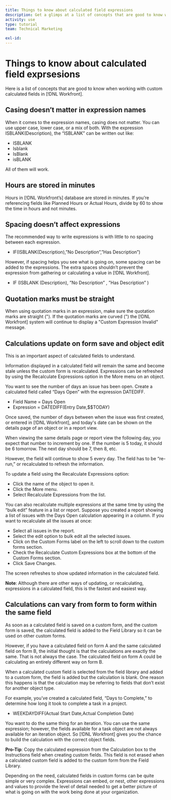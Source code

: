 ```yaml
---
title: Things to know about calculated field expressions
description: Get a glimps at a list of concepts that are good to know when working with custom calculated fields in [!DNL Workfront].
activity: use
type: tutorial
team: Technical Marketing

exl-id: 
---
```

# Things to know about calculated field exprsesions

Here is a list of concepts that are good to know when working with custom calculated fields in [!DNL Workfront].

## Casing doesn’t matter in expression names

When it comes to the expression names, casing does not matter. You can use upper case, lower case, or a mix of both. With the expression ISBLANK(Description), the “ISBLANK” can be written out like:

* ISBLANK
* Isblank
* IsBlank
* isBLANK
 
All of them will work.

## Hours are stored in minutes

Hours in [!DNL Workfront’s] database are stored in minutes. If you’re referencing fields like Planned Hours or Actual Hours, divide by 60 to show the time in hours and not minutes. 

## Spacing doesn’t affect expressions

The recommended way to write expressions is with little to no spacing between each expression. 

* IF(ISBLANK(Description),”No Description”,”Has Description”)

However, if spacing helps you see what is going on, some spacing can be added to the expressions. The extra spaces shouldn’t prevent the expression from gathering or calculating a value in [!DNL Workfront]. 

* IF  (ISBLANK  (Description), ”No Description” ,  ”Has Description” )

## Quotation marks must be straight

When using quotation marks in an expression, make sure the quotation marks are straight ("). If the quotation marks are curved (") the [!DNL Workfront] system will continue to display a "Custom Expression Invalid" message.

## Calculations update on form save and object edit

This is an important aspect of calculated fields to understand.

Information displayed in a calculated field will remain the same and become stale unless the custom form is recalculated. Expressions can be refreshed by using the Recalculate Expressions option in the More menu on an object.

You want to see the number of days an issue has been open. Create a calculated field called “Days Open” with the expression DATEDIFF.

* Field Name = Days Open
* Expression = DATEDIFF(Entry Date,$$TODAY)
 
Once saved, the number of days between when the issue was first created, or entered in [!DNL Workfront], and today's date can be shown on the details page of an object or in a report view. 

When viewing the same details page or report view the following day, you expect that number to increment by one. If the number is 5 today, it should be 6 tomorrow. The next day should be 7, then 8, etc. 

However, the field will continue to show 5 every day. The field has to be “re-run,” or recalculated to refresh the information.

To update a field using the Recalculate Expressions option:

* Click the name of the object to open it.
* Click the More menu.
* Select Recalculate Expressions from the list.
 
You can also recalculate multiple expressions at the same time by using the “bulk edit” feature in a list or report. Suppose you created a report showing a list of issues with the Days Open calculation appearing in a column. If you want to recalculate all the issues at once:

* Select all issues in the report.
* Select the edit option to bulk edit all the selected issues.
* Click on the Custom Forms label on the left to scroll down to the custom forms section.
* Check the Recalculate Custom Expressions box at the bottom of the Custom Forms section.
* Click Save Changes.
 
The screen refreshes to show updated information in the calculated field.

**Note**: Although there are other ways of updating, or recalculating, expressions in a calculated field, this is the fastest and easiest way.

## Calculations can vary from form to form within the same field

As soon as a calculated field is saved on a custom form, and the custom form is saved, the calculated field is added to the Field Library so it can be used on other custom forms. 

However, if you have a calculated field on form A and the same calculated field on form B, the initial thought is that the calculations are exactly the same. That is not always the case. The calculated field on form A could be calculating an entirely different way on form B. 

When a calculated custom field is selected from the field library and added to a custom form, the field is added but the calculation is blank. One reason this happens is that the calculation may be referring to fields that don’t exist for another object type.

For example, you’ve created a calculated field, “Days to Complete,” to determine how long it took to complete a task in a project. 

*  WEEKDAYDIFF(Actual Start Date,Actual Completion Date)

You want to do the same thing for an iteration. You can use the same expression; however, the fields available for a task object are not always available for an iteration object. So [!DNL Workfront] gives you the chance to build the calculation with the correct object fields.

**Pro-Tip**: Copy the calculated expression from the Calculation box to the Instructions field when creating custom fields. This field is not erased when a calculated custom field is added to the custom form from the Field Library. 

Depending on the need, calculated fields in custom forms can be quite simple or very complex. Expressions can embed, or nest, other expressions and values to provide the level of detail needed to get a better picture of what is going on with the work being done at your organization. 

<!--Depending on the need, calculated fields in custom forms can be quite simple or very complex. Expressions can embed, or nest, other expressions and values to provide the level of detail needed to get a better picture of what is going on with the work being done at your organization. 

Most of the examples and exercises in this course have been relatively simple to provide a base understanding of the expressions most commonly used and how to build those expressions in a custom calculated field. 

Now you’re ready to start building your own calculated custom fields.-->

